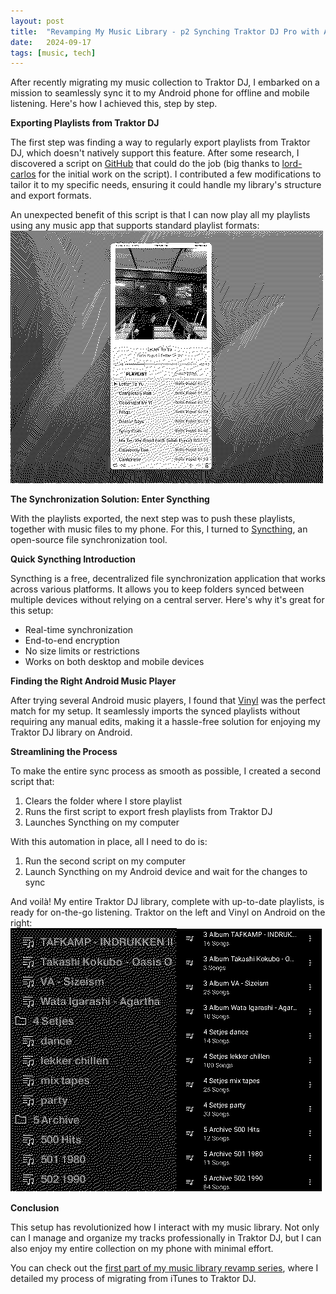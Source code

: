 ```yaml
---
layout: post
title:  "Revamping My Music Library - p2 Synching Traktor DJ Pro with Android"
date:   2024-09-17
tags: [music, tech]
---
```


After recently migrating my music collection to Traktor DJ, I embarked on a mission to seamlessly sync it to my Android phone for offline and mobile listening. Here's how I achieved this, step by step.

**Exporting Playlists from Traktor DJ**

The first step was finding a way to regularly export playlists from Traktor DJ, which doesn't natively support this feature. After some research, I discovered a script on [GitHub](https://github.com/lord-carlos/traktor-2-playlist) that could do the job (big thanks to [lord-carlos](https://github.com/lord-carlos) for the initial work on the script). I contributed a few modifications to tailor it to my specific needs, ensuring it could handle my library's structure and export formats.

An unexpected benefit of this script is that I can now play all my playlists using any music app that supports standard playlist formats:
![Music Player](/images/musicPlayer.png)

**The Synchronization Solution: Enter Syncthing**

With the playlists exported, the next step was to push these playlists, together with music files to my phone. For this, I turned to [Syncthing](https://syncthing.net/), an open-source file synchronization tool.

**Quick Syncthing Introduction**

Syncthing is a free, decentralized file synchronization application that works across various platforms. It allows you to keep folders synced between multiple devices without relying on a central server. Here's why it's great for this setup:
- Real-time synchronization
- End-to-end encryption
- No size limits or restrictions
- Works on both desktop and mobile devices

**Finding the Right Android Music Player**

After trying several Android music players, I found that [Vinyl](https://github.com/VinylMusicPlayer/VinylMusicPlayer?tab=readme-ov-file) was the perfect match for my setup. It seamlessly imports the synced playlists without requiring any manual edits, making it a hassle-free solution for enjoying my Traktor DJ library on Android.

**Streamlining the Process**

To make the entire sync process as smooth as possible, I created a second script that:
1. Clears the folder where I store playlist
2. Runs the first script to export fresh playlists from Traktor DJ
3. Launches Syncthing on my computer

With this automation in place, all I need to do is:
1. Run the second script on my computer
2. Launch Syncthing on my Android device and wait for the changes to sync

And voilà! My entire Traktor DJ library, complete with up-to-date playlists, is ready for on-the-go listening.
Traktor on the left and Vinyl on Android on the right:
![Traktor and Vinyl](/images/traktorAndVinyl.png)

**Conclusion**

This setup has revolutionized how I interact with my music library. Not only can I manage and organize my tracks professionally in Traktor DJ, but I can also enjoy my entire collection on my phone with minimal effort.

You can check out the <a href="{{ site.url }}/blog/korg-poly-800-mod">first part of my music library revamp series</a>, where I detailed my process of migrating from iTunes to Traktor DJ.
